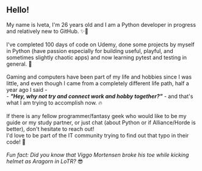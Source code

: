 ## Hello! 


My name is Iveta, I'm 26 years old and I am a Python developer in progress and relatively new to GitHub. ✨🐍\
\
I've completed 100 days of code on Udemy, done some projects by myself in Python (have passion especially for building useful, playful, and sometimes slightly chaotic apps) and now learning pytest and testing in general. 🌱\
\
Gaming and computers have been part of my life and hobbies since I was little, and even though I came from a completely different life path, half a year ago I said - \
    - ***"Hey, why not try and connect work and hobby together?"*** - and that's what I am trying to accomplish now. 🔥\
    \
If there is any fellow programmer/fantasy geek who would like to be my guide or my study partner, or just chat (about Python or if Alliance/Horde is better), don't hesitate to reach out!\
I'd love to be part of the IT community trying to find out that typo in their code! 🙌\
\
*Fun fact: Did you know that Viggo Mortensen broke his toe while kicking helmet as Aragorn in LoTR?* 😎
